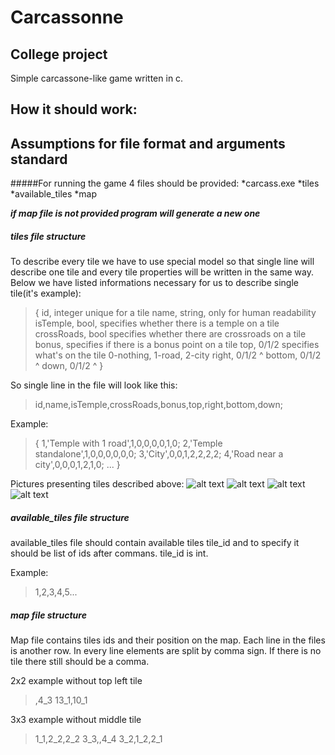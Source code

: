 # Carcassonne
## College project
Simple carcassone-like game written in c.
## How it should work: 



## Assumptions for file format and arguments standard
#####For running the game 4 files should be provided:
*carcass.exe 
*tiles 
*available_tiles 
*map

**_if map file is not provided program will generate a new one_**

##### tiles file structure 

To describe every tile we have to use special model so that single line will describe one tile and every tile properties will be written in the same way. Below we have listed informations necessary for us to describe single tile(it's example):
>{
>	id, integer unique for a tile
>	name, string, only for human readability
>	isTemple, bool, specifies whether there is a temple on a tile
>	crossRoads, bool specifies whether there are crossroads on a tile
>	bonus, specifies if there is a bonus point on a tile
>	top, 0/1/2      specifies what's on the tile 0-nothing, 1-road, 2-city
>	right, 0/1/2	^
>	bottom, 0/1/2	^
>	down, 0/1/2		^
>}

So single line in the file will look like this:
>id,name,isTemple,crossRoads,bonus,top,right,bottom,down;

Example:
>{
>	1,'Temple with 1 road',1,0,0,0,0,1,0;
>	2,'Temple standalone',1,0,0,0,0,0,0;
>	3,'City',0,0,1,2,2,2,2;
>	4,'Road near a city',0,0,0,1,2,1,0;
>	...
>}

Pictures presenting tiles described above: 
![alt text](https://github.com/matlawsky/carcassonne/tiles/1.png "Temple with 1 road")
![alt text](https://github.com/matlawsky/carcassonne/tiles/2.png "Temple standalone")
![alt text](https://github.com/matlawsky/carcassonne/tiles/3.png "City")
![alt text](https://github.com/matlawsky/carcassonne/tiles/4.png "Road near a city")


##### available_tiles file structure

available_tiles file should contain available tiles tile_id and to specify
it should be list of ids after commans. tile_id is int.

Example:
>1,2,3,4,5...

##### map file structure

Map file contains tiles ids and their position on the map.
Each line in the files is another row.
In every line elements are split by comma sign.
If there is no tile there still should be a comma.


2x2 example without top left tile
>,4_3
>13_1,10_1

3x3 example without middle tile
>1_1,2_2,2_2
>3_3,,4_4
>3_2,1_2,2_1
